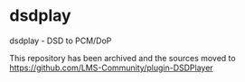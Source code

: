 dsdplay
=======

dsdplay - DSD to PCM/DoP

This repository has been archived and the sources moved to https://github.com/LMS-Community/plugin-DSDPlayer
